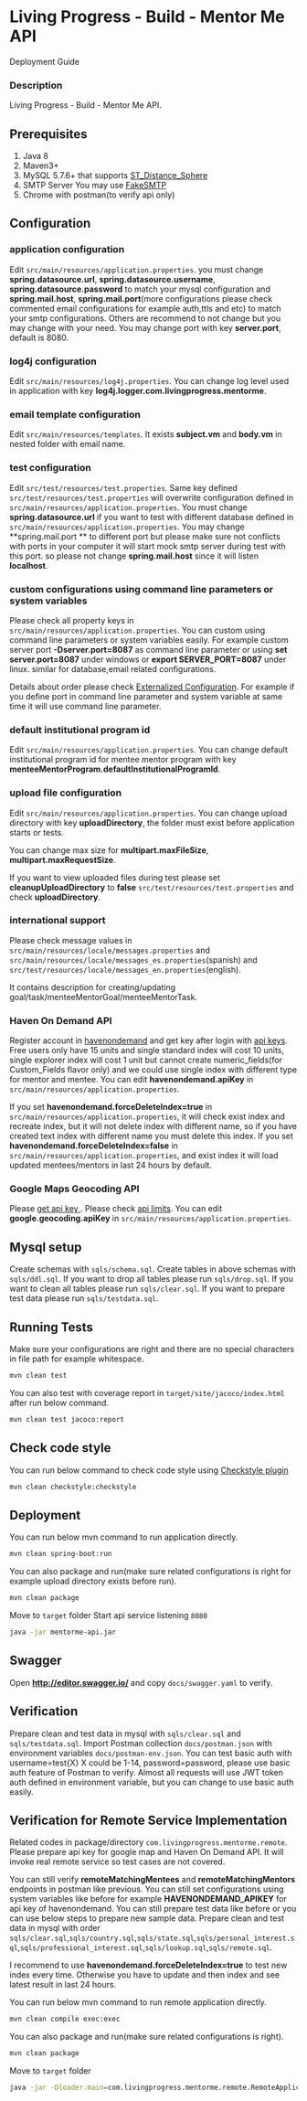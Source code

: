 # Living Progress - Build - Mentor Me API

Deployment Guide

### Description

Living Progress - Build - Mentor Me API.

## Prerequisites

1. Java 8
2. Maven3+
3. MySQL 5.7.6+ that supports [ST_Distance_Sphere](http://dev.mysql.com/doc/refman/5.7/en/spatial-convenience-functions.html#function_st-distance-sphere)
4. SMTP Server You may use [FakeSMTP](https://github.com/Nilhcem/FakeSMTP)
5. Chrome with postman(to verify api only)

## Configuration


### application configuration
Edit `src/main/resources/application.properties`.
you must change **spring.datasource.url**, **spring.datasource.username**, **spring.datasource.password** to match your mysql configuration and 
**spring.mail.host**, **spring.mail.port**(more configurations please check commented email configurations for example auth,ttls and etc) to match your smtp configurations.
Others are recommend to not change but you may change with your need.
You may change port with key **server.port**, default is 8080.


### log4j configuration
Edit `src/main/resources/log4j.properties`.
You can change log level used in application with key **log4j.logger.com.livingprogress.mentorme**.

### email template configuration
Edit `src/main/resources/templates`.
It exists **subject.vm** and **body.vm** in nested folder with email name.

### test configuration
Edit `src/test/resources/test.properties`.
Same key defined `src/test/resources/test.properties` will overwrite configuration defined in `src/main/resources/application.properties`.
You must change **spring.datasource.url** if you want to test with different database defined in `src/main/resources/application.properties`.
You may change  **spring.mail.port ** to different port but please make sure not conflicts with ports in your computer it will start mock smtp server during test with this port.
so please not change **spring.mail.host** since it will listen **localhost**.


### custom configurations using command line parameters or system variables
Please check all property keys in `src/main/resources/application.properties`.
You can custom using command line parameters or system variables easily.
For example custom server port **-Dserver.port=8087** as command line parameter or using **set server.port=8087** under windows or **export SERVER_PORT=8087** under linux.
similar for database,email related configurations.


Details about order please check [Externalized Configuration](https://docs.spring.io/spring-boot/docs/current/reference/html/boot-features-external-config.html).
For example if you define port in command line parameter and system variable at same time it will use command line parameter.

### default institutional program id
Edit `src/main/resources/application.properties`.
You can change default institutional program id for mentee mentor program with key **menteeMentorProgram.defaultInstitutionalProgramId**.

### upload file configuration
Edit `src/main/resources/application.properties`.
You can change upload directory with key **uploadDirectory**, the folder must exist before application starts or tests.

You can change max size for **multipart.maxFileSize**, **multipart.maxRequestSize**.

If you want to view uploaded files during test please set **cleanupUploadDirectory** to **false** `src/test/resources/test.properties` and check **uploadDirectory**.

### international support
Please check message values in `src/main/resources/locale/messages.properties` 
and `src/main/resources/locale/messages_es.properties`(spanish) and 
`src/test/resources/locale/messages_en.properties`(english).

It contains description for creating/updating goal/task/menteeMentorGoal/menteeMentorTask.

### Haven On Demand API
Register account in [havenondemand](https://havenondemand.com/) and get key after login with [api keys](https://www.havenondemand.com/account/api-keys.html).
Free users only have 15 units and single standard index will cost 10 units, single explorer index will cost 1 unit but cannot create numeric_fields(for Custom_Fields flavor only) and we could use single index with different type for mentor and mentee.
You can edit **havenondemand.apiKey** in `src/main/resources/application.properties`.

If you set **havenondemand.forceDeleteIndex=true** in `src/main/resources/application.properties`, it will check exist index and recreate index, but it will not delete index with different name,
so if you have created text index with different name you must delete this index. 
If you set **havenondemand.forceDeleteIndex=false** in `src/main/resources/application.properties`, and exist index it will load updated mentees/mentors in last 24 hours by default.

### Google Maps Geocoding API
Please [get api key ](https://developers.google.com/maps/documentation/geocoding/get-api-key).
Please check [api limits](https://developers.google.com/maps/documentation/geocoding/usage-limits).
You can edit **google.geocoding.apiKey** in `src/main/resources/application.properties`.

## Mysql setup 
Create schemas with `sqls/schema.sql`.
Create tables in above schemas with `sqls/ddl.sql`.
If you want to drop all tables please run `sqls/drop.sql`.
If you want to clean all tables please run `sqls/clear.sql`.
If you want to prepare test data please run `sqls/testdata.sql`.


## Running Tests
Make sure your configurations are right and there are no special characters in file path for example whitespace.

``` bash
mvn clean test
```

You can also test with coverage report in `target/site/jacoco/index.html` after run below command.

``` bash
mvn clean test jacoco:report
```

## Check code style
You can run below command to check code style using [Checkstyle plugin](https://maven.apache.org/plugins/maven-checkstyle-plugin/)

``` bash
mvn clean checkstyle:checkstyle
```

## Deployment
You can run below mvn command to run application directly.
``` bash
mvn clean spring-boot:run
```
You can also package and run(make sure related configurations is right for example upload directory exists before run).
``` bash
mvn clean package
```
Move to `target` folder
Start api service listening `8080`
``` bash
java -jar mentorme-api.jar
```

## Swagger 
Open **http://editor.swagger.io/** and copy  `docs/swagger.yaml` to verify.

## Verification
Prepare clean and test data in mysql with `sqls/clear.sql` and `sqls/testdata.sql`.
Import Postman collection `docs/postman.json` with environment variables `docs/postman-env.json`.
You can test basic auth with username=test{X} X could be 1-14, password=password, please use basic auth feature of Postman to verify.
Almost all requests will use JWT token auth defined in environment variable, but you can change to use basic auth easily.

## Verification for Remote Service Implementation
Related codes in package/directory `com.livingprogress.mentorme.remote`.
Please prepare api key for google map and Haven On Demand API.
It will invoke real remote service so test cases are not covered.

You can still verify **remoteMatchingMentees** and **remoteMatchingMentors** endpoints in postman like previous.
You can still set configurations using system variables like before for example **HAVENONDEMAND_APIKEY** for api key of havenondemand.
You can still prepare test data like before or you can use below steps to prepare new sample data.
Prepare clean and test data in mysql with order `sqls/clear.sql`,`sqls/country.sql`,`sqls/state.sql`,`sqls/personal_interest.sql`,`sqls/professional_interest.sql`,`sqls/lookup.sql`,`sqls/remote.sql`.

I recommend to use **havenondemand.forceDeleteIndex=true** to test new index every time.
Otherwise you have to update and then index and see latest result in last 24 hours.

You can run below mvn command to run remote application directly.
``` bash
mvn clean compile exec:exec
```
You can also package and run(make sure related configurations is right).
``` bash
mvn clean package
```
Move to `target` folder
``` bash
java -jar -Dloader.main=com.livingprogress.mentorme.remote.RemoteApplication mentorme-api.jar
```

